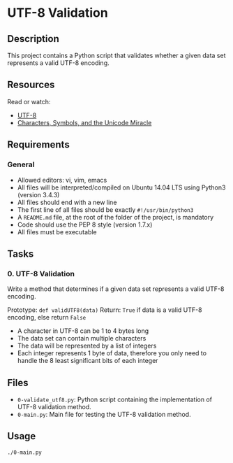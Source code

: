 # UTF-8 Validation

## Description
This project contains a Python script that validates whether a given data set represents a valid UTF-8 encoding.

## Resources
Read or watch:
- [UTF-8](https://en.wikipedia.org/wiki/UTF-8)
- [Characters, Symbols, and the Unicode Miracle](https://www.youtube.com/watch?v=MijmeoH9LT4)

## Requirements
### General
- Allowed editors: vi, vim, emacs
- All files will be interpreted/compiled on Ubuntu 14.04 LTS using Python3 (version 3.4.3)
- All files should end with a new line
- The first line of all files should be exactly `#!/usr/bin/python3`
- A `README.md` file, at the root of the folder of the project, is mandatory
- Code should use the PEP 8 style (version 1.7.x)
- All files must be executable

## Tasks
### 0. UTF-8 Validation
Write a method that determines if a given data set represents a valid UTF-8 encoding.

Prototype: `def validUTF8(data)`
Return: `True` if data is a valid UTF-8 encoding, else return `False`
- A character in UTF-8 can be 1 to 4 bytes long
- The data set can contain multiple characters
- The data will be represented by a list of integers
- Each integer represents 1 byte of data, therefore you only need to handle the 8 least significant bits of each integer

## Files
- `0-validate_utf8.py`: Python script containing the implementation of UTF-8 validation method.
- `0-main.py`: Main file for testing the UTF-8 validation method.

## Usage
```
./0-main.py
```